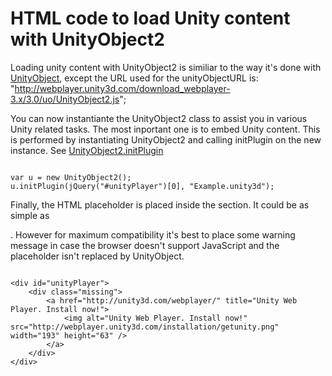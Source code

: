 HTML code to load Unity content with UnityObject2
=================================================


Loading unity content with UnityObject2 is similiar to the way it's done with [UnityObject](HTMLcodetoloadUnityWebPlayercontent.html), except the URL used for the unityObjectURL is: 
"http://webplayer.unity3d.com/download_webplayer-3.x/3.0/uo/UnityObject2.js";

You can now instantiante the <span class=component>UnityObject2</span> class to assist you in various Unity related tasks. The most inportant one is to embed Unity content. This is performed by instantiating <span class=component>UnityObject2</span> and calling <span class=component>initPlugin</span> on the new instance. See [UnityObject2.initPlugin](WebPlayerDeployment-UnityObject2#initPlugin.html)

````

var u = new UnityObject2();
u.initPlugin(jQuery("#unityPlayer")[0], "Example.unity3d");

````

Finally, the HTML placeholder is placed inside the <span class=component><body></span> section. It could be as simple as <span class=component><div id="unityPlayer" /></span>. However for maximum compatibility it's best to place some warning message in case the browser doesn't support JavaScript and the placeholder isn't replaced by UnityObject.

````

<div id="unityPlayer">
	<div class="missing">
		<a href="http://unity3d.com/webplayer/" title="Unity Web Player. Install now!">
			<img alt="Unity Web Player. Install now!" src="http://webplayer.unity3d.com/installation/getunity.png" width="193" height="63" />
		</a>
	</div>
</div>

````

